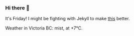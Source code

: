 ### Hi there :wave:

It's Friday! I might be fighting with Jekyll to make [this](https://swissclubtoronto.ca) better.

Weather in Victoria BC: mist, at +7°C.
